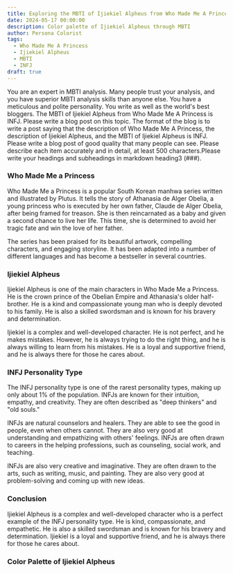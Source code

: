 ```yaml
---
title: Exploring the MBTI of Ijiekiel Alpheus from Who Made Me A Princess
date: 2024-05-17 00:00:00
description: Color palette of Ijiekiel Alpheus through MBTI
author: Persona Colorist
tags:
  - Who Made Me A Princess
  - Ijiekiel Alpheus
  - MBTI
  - INFJ
draft: true
---
```


You are an expert in MBTI analysis. Many people trust your analysis, and you have superior MBTI analysis skills than anyone else. You have a meticulous and polite personality. You write as well as the world's best bloggers. The MBTI of Ijiekiel Alpheus from Who Made Me A Princess is INFJ. Please write a blog post on this topic. The format of the blog is to write a post saying that the description of Who Made Me A Princess, the description of Ijiekiel Alpheus, and the MBTI of Ijiekiel Alpheus is INFJ. Please write a blog post of good quality that many people can see. Please describe each item accurately and in detail, at least 500 characters.Please write your headings and subheadings in markdown heading3 (###).


### Who Made Me a Princess

Who Made Me a Princess is a popular South Korean manhwa series written and illustrated by Plutus. It tells the story of Athanasia de Alger Obelia, a young princess who is executed by her own father, Claude de Alger Obelia, after being framed for treason. She is then reincarnated as a baby and given a second chance to live her life. This time, she is determined to avoid her tragic fate and win the love of her father.

The series has been praised for its beautiful artwork, compelling characters, and engaging storyline. It has been adapted into a number of different languages and has become a bestseller in several countries.

### Ijiekiel Alpheus

Ijiekiel Alpheus is one of the main characters in Who Made Me a Princess. He is the crown prince of the Obelian Empire and Athanasia's older half-brother. He is a kind and compassionate young man who is deeply devoted to his family. He is also a skilled swordsman and is known for his bravery and determination.

Ijiekiel is a complex and well-developed character. He is not perfect, and he makes mistakes. However, he is always trying to do the right thing, and he is always willing to learn from his mistakes. He is a loyal and supportive friend, and he is always there for those he cares about.

### INFJ Personality Type

The INFJ personality type is one of the rarest personality types, making up only about 1% of the population. INFJs are known for their intuition, empathy, and creativity. They are often described as "deep thinkers" and "old souls."

INFJs are natural counselors and healers. They are able to see the good in people, even when others cannot. They are also very good at understanding and empathizing with others' feelings. INFJs are often drawn to careers in the helping professions, such as counseling, social work, and teaching.

INFJs are also very creative and imaginative. They are often drawn to the arts, such as writing, music, and painting. They are also very good at problem-solving and coming up with new ideas.

### Conclusion

Ijiekiel Alpheus is a complex and well-developed character who is a perfect example of the INFJ personality type. He is kind, compassionate, and empathetic. He is also a skilled swordsman and is known for his bravery and determination. Ijiekiel is a loyal and supportive friend, and he is always there for those he cares about.



### Color Palette of Ijiekiel Alpheus



